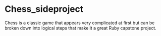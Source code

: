 # Chess_sideproject
Chess is a classic game that appears very complicated at first but can be broken down into logical steps that make it a great Ruby capstone project.
